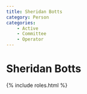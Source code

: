 ```yaml
---
title: Sheridan Botts
category: Person
categories:
    - Active
    - Committee
    - Operator
---
```

<!--img src="https://raw.githubusercontent.com/MeanyLodge/meanylodge.github.com/assets/img/2020-Sheridan-Botts.jpeg" style="width: 40%" align="right"-->
# Sheridan Botts

{% include roles.html %}